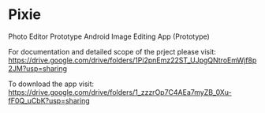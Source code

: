 # Pixie
Photo Editor Prototype
Android Image Editing App (Prototype)

For documentation and detailed scope of the prject please visit:
https://drive.google.com/drive/folders/1Pi2pnEmz22ST_UJpgQNtroEmWjf8p2JM?usp=sharing

To download the app visit:
https://drive.google.com/drive/folders/1_zzzrOp7C4AEa7myZB_0Xu-fF0Q_uCbK?usp=sharing
